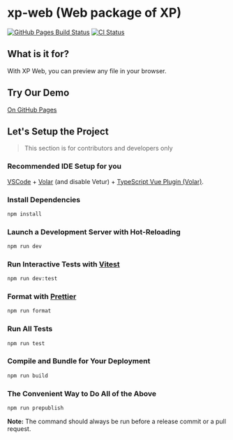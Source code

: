 # xp-web (Web package of XP)

[![GitHub Pages Build Status](https://img.shields.io/github/actions/workflow/status/AsherJingkongChen/xp-web/pages/pages-build-deployment?label=Github%20Pages&logo=GitHub)](https://github.com/AsherJingkongChen/xp-web/actions/workflows/pages/pages-build-deployment)
[![CI Status](https://img.shields.io/github/actions/workflow/status/AsherJingkongChen/xp-web/ci.yml?label=CI&logo=GitHub)](https://github.com/AsherJingkongChen/xp-web/actions/workflows/ci)

## What is it for?

With XP Web, you can preview any file in your browser.

## Try Our Demo

[On GitHub Pages](https://asherjingkongchen.github.io/xp-web/)

## Let's Setup the Project

> This section is for contributors and developers only

### Recommended IDE Setup for you

[VSCode](https://code.visualstudio.com/) + [Volar](https://marketplace.visualstudio.com/items?itemName=Vue.volar) (and disable Vetur) + [TypeScript Vue Plugin (Volar)](https://marketplace.visualstudio.com/items?itemName=Vue.vscode-typescript-vue-plugin).

### Install Dependencies

```sh
npm install
```

### Launch a Development Server with Hot-Reloading

```sh
npm run dev
```

### Run Interactive Tests with [Vitest](https://vitest.dev/)

```sh
npm run dev:test
```

### Format with [Prettier](https://prettier.io/)

```sh
npm run format
```

### Run All Tests

```sh
npm run test
```

### Compile and Bundle for Your Deployment

```sh
npm run build
```

### The Convenient Way to Do All of the Above

```sh
npm run prepublish
```

**Note:** The command should always be run before a release commit or a pull request.
